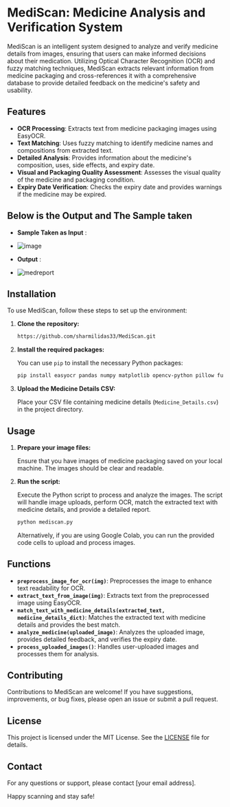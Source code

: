 # MediScan: Medicine Analysis and Verification System

MediScan is an intelligent system designed to analyze and verify medicine details from images, ensuring that users can make informed decisions about their medication. Utilizing Optical Character Recognition (OCR) and fuzzy matching techniques, MediScan extracts relevant information from medicine packaging and cross-references it with a comprehensive database to provide detailed feedback on the medicine's safety and usability.

## Features

- **OCR Processing**: Extracts text from medicine packaging images using EasyOCR.
- **Text Matching**: Uses fuzzy matching to identify medicine names and compositions from extracted text.
- **Detailed Analysis**: Provides information about the medicine's composition, uses, side effects, and expiry date.
- **Visual and Packaging Quality Assessment**: Assesses the visual quality of the medicine and packaging condition.
- **Expiry Date Verification**: Checks the expiry date and provides warnings if the medicine may be expired.

## Below is the Output and The Sample taken 
- **Sample Taken as Input** :
- ![image](https://github.com/user-attachments/assets/6ca90673-8044-4dff-adb9-1c03d8d2267c)

- **Output** :
- ![medreport](https://github.com/user-attachments/assets/311bc6f3-929d-4639-979e-8b9f2387a1ca)

## Installation

To use MediScan, follow these steps to set up the environment:

1. **Clone the repository:**

    ```bash
    https://github.com/sharmilidas33/MediScan.git
    ```

2. **Install the required packages:**

    You can use `pip` to install the necessary Python packages:

    ```bash
    pip install easyocr pandas numpy matplotlib opencv-python pillow fuzzywuzzy
    ```

3. **Upload the Medicine Details CSV:**

    Place your CSV file containing medicine details (`Medicine_Details.csv`) in the project directory.

## Usage

1. **Prepare your image files:**

    Ensure that you have images of medicine packaging saved on your local machine. The images should be clear and readable.

2. **Run the script:**

    Execute the Python script to process and analyze the images. The script will handle image uploads, perform OCR, match the extracted text with medicine details, and provide a detailed report.

    ```python
    python mediscan.py
    ```

    Alternatively, if you are using Google Colab, you can run the provided code cells to upload and process images.

## Functions

- **`preprocess_image_for_ocr(img)`**: Preprocesses the image to enhance text readability for OCR.
- **`extract_text_from_image(img)`**: Extracts text from the preprocessed image using EasyOCR.
- **`match_text_with_medicine_details(extracted_text, medicine_details_dict)`**: Matches the extracted text with medicine details and provides the best match.
- **`analyze_medicine(uploaded_image)`**: Analyzes the uploaded image, provides detailed feedback, and verifies the expiry date.
- **`process_uploaded_images()`**: Handles user-uploaded images and processes them for analysis.

## Contributing

Contributions to MediScan are welcome! If you have suggestions, improvements, or bug fixes, please open an issue or submit a pull request.

## License

This project is licensed under the MIT License. See the [LICENSE](LICENSE) file for details.

## Contact

For any questions or support, please contact [your email address].

Happy scanning and stay safe!

